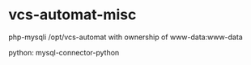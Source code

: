 # vcs-automat-misc

php-mysqli
/opt/vcs-automat with ownership of www-data:www-data

python: mysql-connector-python